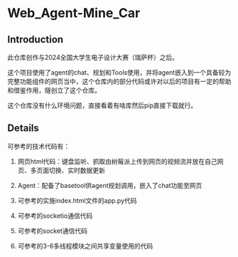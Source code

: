 # Web_Agent-Mine_Car

## Introduction

此仓库创作与2024全国大学生电子设计大赛（瑞萨杯）之后。

这个项目使用了agent的chat、规划和Tools使用，并将agent嵌入到一个具备较为完整功能组件的网页当中，这个仓库内的部分代码或许对以后的项目有一定的帮助和借鉴作用，隧创立了这个仓库。

这个仓库没有什么环境问题，直接看着有啥库然后pip直接下载就行。

## Details

可参考的技术代码有：

1. 网页html代码：键盘监听、抓取由树莓派上传到网页的视频流并放在自己网页、多页面切换、实时数据更新

2. Agent：配备了basetool供agent规划调用，嵌入了chat功能至网页

3. 可参考的实施index.html文件的app.py代码

4. 可参考的socketio通信代码

5. 可参考的socket通信代码

6. 可参考的3-6多线程模块之间共享变量使用的代码

